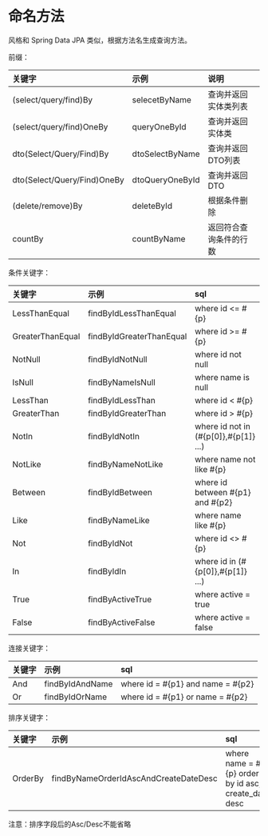 # 命名方法

风格和 Spring Data JPA 类似，根据方法名生成查询方法。

前缀：

| 关键字                         | 示例              | 说明          |
|:----------------------------|:----------------|:------------|
| (select/query/find)By       | selecetByName   | 查询并返回实体类列表  |
| (select/query/find)OneBy    | queryOneById    | 查询并返回实体类    |
| dto(Select/Query/Find)By    | dtoSelectByName | 查询并返回DTO列表  |
| dto(Select/Query/Find)OneBy | dtoQueryOneById | 查询并返回DTO    |
| (delete/remove)By           | deleteById      | 根据条件删除      |
| countBy                     | countByName     | 返回符合查询条件的行数 |

条件关键字：

| 关键字              | 示例                       | sql                                   |
|:-----------------|:-------------------------|:--------------------------------------|
| LessThanEqual    | findByIdLessThanEqual    | where id <= #{p}                      |
| GreaterThanEqual | findByIdGreaterThanEqual | where id >= #{p}                      |
| NotNull          | findByIdNotNull          | where id not null                     |
| IsNull           | findByNameIsNull         | where name is null                    |
| LessThan         | findByIdLessThan         | where id < #{p}                       |
| GreaterThan      | findByIdGreaterThan      | where id > #{p}                       |
| NotIn            | findByIdNotIn            | where id not in (#{p[0]},#{p[1]} ...) |
| NotLike          | findByNameNotLike        | where name not like #{p}              |
| Between          | findByIdBetween          | where id between #{p1} and #{p2}      |
| Like             | findByNameLike           | where name like #{p}                  |
| Not              | findByIdNot              | where id <> #{p}                      |
| In               | findByIdIn               | where id in (#{p[0]},#{p[1]} ...)     |
| True             | findByActiveTrue         | where active = true                   |
| False            | findByActiveFalse        | where active = false                  |

连接关键字：

| 关键字 | 示例              | sql                               |
|:----|:----------------|:----------------------------------|
| And | findByIdAndName | where id = #{p1} and name = #{p2} |
| Or  | findByIdOrName  | where id = #{p1} or name = #{p2}  |

排序关键字：

| 关键字     | 示例                                    | sql                                                 |
|:--------|:--------------------------------------|:----------------------------------------------------|
| OrderBy | findByNameOrderIdAscAndCreateDateDesc | where name = #{p} order by id asc, create_date desc |

注意：排序字段后的Asc/Desc不能省略

